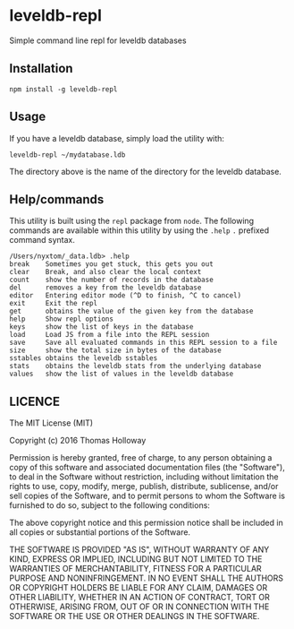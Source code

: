 # leveldb-repl

Simple command line repl for leveldb databases

## Installation

```
npm install -g leveldb-repl
```

## Usage

If you have a leveldb database, simply load the utility with:

```
leveldb-repl ~/mydatabase.ldb
```

The directory above is the name of the directory for the leveldb database.


## Help/commands

This utility is built using the `repl` package from `node`. The following commands are
available within this utility by using the `.help` `.` prefixed command syntax.

```
/Users/nyxtom/_data.ldb> .help
break	 Sometimes you get stuck, this gets you out
clear	 Break, and also clear the local context
count	 show the number of records in the database
del	     removes a key from the leveldb database
editor	 Entering editor mode (^D to finish, ^C to cancel)
exit	 Exit the repl
get	     obtains the value of the given key from the database
help	 Show repl options
keys	 show the list of keys in the database
load	 Load JS from a file into the REPL session
save	 Save all evaluated commands in this REPL session to a file
size	 show the total size in bytes of the database
sstables obtains the leveldb sstables
stats	 obtains the leveldb stats from the underlying database
values	 show the list of values in the leveldb database
```

## LICENCE

The MIT License (MIT)

Copyright (c) 2016 Thomas Holloway

Permission is hereby granted, free of charge, to any person obtaining a copy of this software and associated documentation files (the "Software"), to deal in the Software without restriction, including without limitation the rights to use, copy, modify, merge, publish, distribute, sublicense, and/or sell copies of the Software, and to permit persons to whom the Software is furnished to do so, subject to the following conditions:

The above copyright notice and this permission notice shall be included in all copies or substantial portions of the Software.

THE SOFTWARE IS PROVIDED "AS IS", WITHOUT WARRANTY OF ANY KIND, EXPRESS OR IMPLIED, INCLUDING BUT NOT LIMITED TO THE WARRANTIES OF MERCHANTABILITY, FITNESS FOR A PARTICULAR PURPOSE AND NONINFRINGEMENT. IN NO EVENT SHALL THE AUTHORS OR COPYRIGHT HOLDERS BE LIABLE FOR ANY CLAIM, DAMAGES OR OTHER LIABILITY, WHETHER IN AN ACTION OF CONTRACT, TORT OR OTHERWISE, ARISING FROM, OUT OF OR IN CONNECTION WITH THE SOFTWARE OR THE USE OR OTHER DEALINGS IN THE SOFTWARE.
